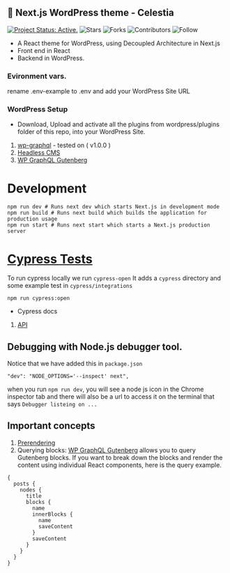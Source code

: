 ## 🎨 Next.js WordPress theme - Celestia
[![Project Status: Active.](https://www.repostatus.org/badges/latest/active.svg)](https://www.repostatus.org/#active)
![Stars](https://img.shields.io/github/stars/imranhsayed/nextjs-wordpress-theme?label=%E2%AD%90%20Stars)
![Forks](https://img.shields.io/github/forks/imranhsayed/nextjs-wordpress-theme?color=%23ff69b4)
![Contributors](https://img.shields.io/github/contributors/imranhsayed/nextjs-wordpress-theme?color=blue)
![Follow](https://img.shields.io/github/followers/imranhsayed?label=Please%20follow%20%20to%20support%20my%20work%20%F0%9F%99%8F&style=social)

- A React theme for WordPress, using Decoupled Architecture in Next.js
- Front end in React
- Backend in WordPress.

### Evironment vars. 
rename .env-example to .env and add your WordPress Site URL

### WordPress Setup
* Download, Upload and activate all the plugins from wordpress/plugins folder of this repo, into your WordPress Site.

1. [wp-graphql](https://github.com/imranhsayed/nextjs-wordpress-theme/blob/master/wordpress/plugins/wp-graphql.zip) - tested on ( v1.0.0 )
2. [Headless CMS](https://github.com/imranhsayed/nextjs-wordpress-theme/blob/master/wordpress/plugins/headless-cms.zip)
3. [WP GraphQL Gutenberg](https://github.com/imranhsayed/nextjs-wordpress-theme/blob/master/wordpress/plugins/wp-graphql-gutenberg-0.3.4.zip)

# Development

```shell script
npm run dev # Runs next dev which starts Next.js in development mode
npm run build # Runs next build which builds the application for production usage
npm run start # Runs next start which starts a Next.js production server
```

# [Cypress Tests](https://docs.cypress.io/)

To run cypress locally we run `cypress-open`
It adds a `cypress` directory and some example test in `cypress/integrations`

```shell script
npm run cypress:open
```

* Cypress docs
1. [API](https://docs.cypress.io/api/api/table-of-contents.html)

## Debugging with Node.js debugger tool. 
Notice that we have added this in `package.json`
```shell script
"dev": "NODE_OPTIONS='--inspect' next",
```
when you run `npm run dev`, you will see a node js icon in the Chrome inspector tab and there will also be a url to access it on the terminal
that says `Debugger listeing on ...`

## Important concepts

1. [Prerendering](https://nextjs.org/docs/basic-features/pages#pre-rendering)
2. Querying blocks:
[WP GraphQL Gutenberg](https://github.com/imranhsayed/nextjs-wordpress-theme/blob/master/wordpress/plugins/wp-graphql-gutenberg-0.3.4.zip) allows you to query Gutenberg blocks.
If you want to break down the blocks and render the content using individual React components, here is the query example.

```shell script
{
  posts {
    nodes {
      title
      blocks {
        name
        innerBlocks {
          name
          saveContent
        }
        saveContent
      }
    }
  }
}
```
